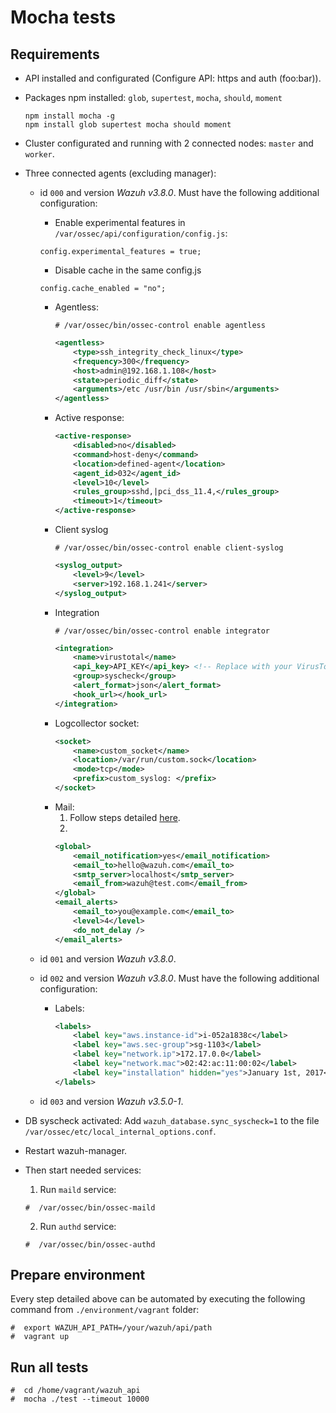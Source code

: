 # Mocha tests

## Requirements

 * API installed and configurated (Configure API: https and auth (foo:bar)).
 * Packages npm installed: `glob`, `supertest`, `mocha`, `should`, `moment`

    ```
    npm install mocha -g
    npm install glob supertest mocha should moment
    ```

 * Cluster configurated and running with 2 connected nodes: `master` and `worker`.
 * Three connected agents (excluding manager):
    * id `000` and version _Wazuh v3.8.0_. Must have the following additional configuration:
    	* Enable experimental features in `/var/ossec/api/configuration/config.js`:
	    ```
	    config.experimental_features = true;
	    ```
	    * Disable cache in the same config.js
	    ```
	    config.cache_enabled = "no";
	    ```
        * Agentless:
            ```shellsession
            # /var/ossec/bin/ossec-control enable agentless
            ```
            ```xml
            <agentless>
                <type>ssh_integrity_check_linux</type>
                <frequency>300</frequency>
                <host>admin@192.168.1.108</host>
                <state>periodic_diff</state>
                <arguments>/etc /usr/bin /usr/sbin</arguments>
            </agentless>
            ```
        * Active response:
            ```xml
            <active-response>
                <disabled>no</disabled>
                <command>host-deny</command>
                <location>defined-agent</location>
                <agent_id>032</agent_id>
                <level>10</level>
                <rules_group>sshd,|pci_dss_11.4,</rules_group>
                <timeout>1</timeout>
            </active-response>
            ```
        * Client syslog
            ```shellsession
            # /var/ossec/bin/ossec-control enable client-syslog
            ```
            ```xml
            <syslog_output>
                <level>9</level>
                <server>192.168.1.241</server>
            </syslog_output>
            ```
        * Integration
            ```shellsession
            # /var/ossec/bin/ossec-control enable integrator
            ```
            ```xml
            <integration>
                <name>virustotal</name>
                <api_key>API_KEY</api_key> <!-- Replace with your VirusTotal API key -->
                <group>syscheck</group>
                <alert_format>json</alert_format>
                <hook_url></hook_url>
			</integration>
            ```
        * Logcollector socket:
            ```xml
            <socket>
                <name>custom_socket</name>
                <location>/var/run/custom.sock</location>
                <mode>tcp</mode>
                <prefix>custom_syslog: </prefix>
            </socket>
            ```
        * Mail:
            1. Follow steps detailed [here](https://documentation.wazuh.com/current/user-manual/manager/manual-email-report/smtp_authentication.html).
            2.
            ```xml
            <global>
                <email_notification>yes</email_notification>
                <email_to>hello@wazuh.com</email_to>
                <smtp_server>localhost</smtp_server>
                <email_from>wazuh@test.com</email_from>
            </global>
            <email_alerts>
                <email_to>you@example.com</email_to>
                <level>4</level>
                <do_not_delay />
            </email_alerts>
            ```



    * id `001` and version _Wazuh v3.8.0_.
    * id `002` and version _Wazuh v3.8.0_. Must have the following additional configuration:
        * Labels:
            ```xml
            <labels>
                <label key="aws.instance-id">i-052a1838c</label>
                <label key="aws.sec-group">sg-1103</label>
                <label key="network.ip">172.17.0.0</label>
                <label key="network.mac">02:42:ac:11:00:02</label>
                <label key="installation" hidden="yes">January 1st, 2017</label>
            </labels>
            ```
    * id `003` and version _Wazuh v3.5.0-1_.

 * DB syscheck activated: Add `wazuh_database.sync_syscheck=1` to the file `/var/ossec/etc/local_internal_options.conf`.
 * Restart wazuh-manager.
 * Then start needed services:
    1. Run `maild` service:
    ```shellsession
    #  /var/ossec/bin/ossec-maild
    ```
    2. Run `authd` service:
    ```shellsession
    #  /var/ossec/bin/ossec-authd
    ```

## Prepare environment
Every step detailed above can be automated by executing the following command from `./environment/vagrant` folder:
```shellsession
#  export WAZUH_API_PATH=/your/wazuh/api/path
#  vagrant up
```

## Run all tests
```shellsession
#  cd /home/vagrant/wazuh_api
#  mocha ./test --timeout 10000
```

